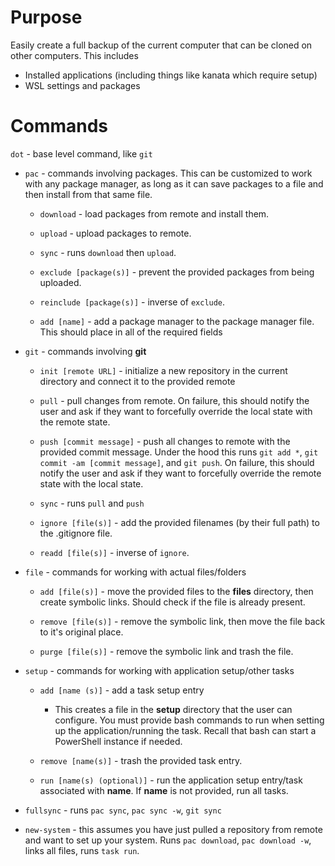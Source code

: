 # Purpose
Easily create a full backup of the current computer that can be cloned on other computers.
This includes
- Installed applications (including things like kanata which require setup)
- WSL settings and packages

# Commands
`dot` - base level command, like `git`
- `pac` - commands involving packages. This can be customized to work with any package manager, as long as it can save packages to a file and then install from that same file.
    - `download` - load packages from remote and install them.

    - `upload` - upload packages to remote.

    - `sync` - runs `download` then `upload`.

    - `exclude [package(s)]` - prevent the provided packages from being uploaded.
    
    - `reinclude [package(s)]` - inverse of `exclude`.

    - `add [name]` - add a package manager to the package manager file. This should place in all of the required fields 

- `git` - commands involving **git**
    - `init [remote URL]` - initialize a new repository in the current directory and connect it to the provided remote

    - `pull` - pull changes from remote. On failure, this should notify the user and ask if they want to forcefully override the local state with the remote state.

    - `push [commit message]` - push all changes to remote with the provided commit message. Under the hood this runs `git add *`, `git commit -am [commit message]`, and `git push`. On failure, this should notify the user and ask if they want to forcefully override the remote state with the local state.

    - `sync` - runs `pull` and `push`

    - `ignore [file(s)]` - add the provided filenames (by their full path) to the .gitignore file.

    - `readd [file(s)]` - inverse of `ignore`.

- `file` - commands for working with actual files/folders
    - `add [file(s)]` - move the provided files to the **files** directory, then create symbolic links. Should check if the file is already present.

    - `remove [file(s)]` - remove the symbolic link, then move the file back to it's original place.

    - `purge [file(s)]` - remove the symbolic link and trash the file.

- `setup` - commands for working with application setup/other tasks
    - `add [name (s)]` - add a task setup entry
        - This creates a file in the **setup** directory that the user can configure. You must provide bash commands to run when setting up the application/running the task. Recall that bash can start a PowerShell instance if needed.

    - `remove [name(s)]` - trash the provided task entry.

    - `run [name(s) (optional)]` - run the application setup entry/task associated with **name**. If **name** is not provided, run all tasks.

- `fullsync` - runs `pac sync`, `pac sync -w`, `git sync`

- `new-system` - this assumes you have just pulled a repository from remote and want to set up your system. Runs `pac download`, `pac download -w`, links all files, runs `task run`.